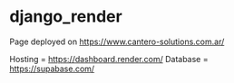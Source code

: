 # django_render
Page deployed on https://www.cantero-solutions.com.ar/

Hosting = https://dashboard.render.com/
Database = https://supabase.com/
